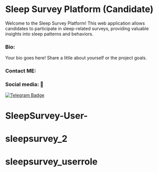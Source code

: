 # Sleep Survey Platform (Candidate)

Welcome to the Sleep Survey Platform! This web application allows candidates to participate in sleep-related surveys, providing valuable insights into sleep patterns and behaviors.

### Bio:    
Your bio goes here! Share a little about yourself or the project goals.

### Contact ME:
### Social media: 📡
[![Telegram Badge](https://img.shields.io/badge/Telegram-blue?style=for-the-badge&logo=telegram&logoColor=white)](https://t.me/yourtelegramhandle)
# SleepSurvey-User-
# sleepsurvey_2
# sleepsurvey_userrole
